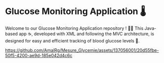 # Glucose Monitoring Application 🌡️


Welcome to our Glucose Monitoring Application repository ! 👩‍🔬
This Java-based app ☕, developed with XML and following the MVC architecture, is designed for easy and efficient tracking of blood glucose levels 🍚.


https://github.com/AmalRg/Mesure_Glycemie/assets/137056001/20d55fbe-50f5-4200-ae9d-185e042d4c6c


